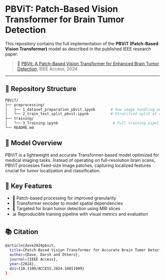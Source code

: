 # PBViT: Patch-Based Vision Transformer for Brain Tumor Detection

This repository contains the full implementation of the **PBViT (Patch-Based Vision Transformer)** model as described in the published IEEE research paper:

> 📄 [PBVit: A Patch-Based Vision Transformer for Enhanced Brain Tumor Detection](https://ieeexplore.ieee.org/abstract/document/10811909), IEEE Access, 2024

---

## 📁 Repository Structure

```bash
PBViT/
├── preprocessing/
│   ├── 1_dataset_preparation_pbvit.ipynb       # Raw image handling and patch generation
│   └── 2_train_test_split_pbvit.ipynb          # Stratified split of dataset into train/test
├── training/
│   └── 3_Training.ipynb                         # Full training pipeline with evaluation
└── README.md
```

## 🚀 Model Overview
PBViT is a lightweight and accurate Transformer-based model optimized for medical imaging tasks. Instead of operating on full-resolution brain scans, PBViT processes fixed-size image patches, capturing localized features crucial for tumor localization and classification.

## 🧠 Key Features
- 🧩 Patch-based processing for improved granularity
- 🎯 Transformer encoder to model spatial dependencies
- 🔬 Targeted for brain tumor detection using MRI slices
- 📊 Reproducible training pipeline with visual metrics and evaluation

## 📚 Citation
```bash
@article{dave2024pbvit,
  title={Patch-Based Vision Transformer for Accurate Brain Tumor Detection},
  author={Dave, Darsh and Others},
  journal={IEEE Access},
  year={2024},
  doi={10.1109/ACCESS.2024.10811909}
}
```
